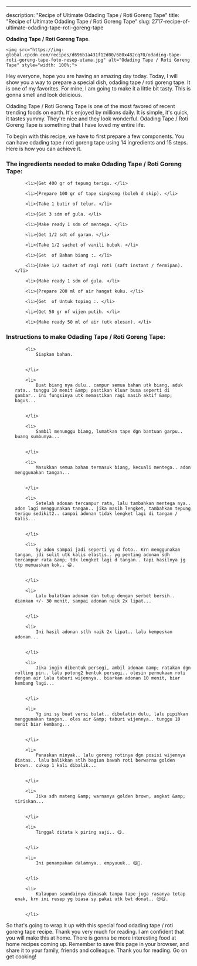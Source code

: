 ---
description: "Recipe of Ultimate Odading Tape / Roti Goreng Tape"
title: "Recipe of Ultimate Odading Tape / Roti Goreng Tape"
slug: 2717-recipe-of-ultimate-odading-tape-roti-goreng-tape

<p>
	<strong>Odading Tape / Roti Goreng Tape</strong>. 
	
</p>
<p>
	
	<img src="https://img-global.cpcdn.com/recipes/d696b1a431f12d00/680x482cq70/odading-tape-roti-goreng-tape-foto-resep-utama.jpg" alt="Odading Tape / Roti Goreng Tape" style="width: 100%;">
	
	
</p>
<p>
	Hey everyone, hope you are having an amazing day today. Today, I will show you a way to prepare a special dish, odading tape / roti goreng tape. It is one of my favorites. For mine, I am going to make it a little bit tasty. This is gonna smell and look delicious.
</p>
	
<p>
	Odading Tape / Roti Goreng Tape is one of the most favored of recent trending foods on earth. It's enjoyed by millions daily. It is simple, it's quick, it tastes yummy. They're nice and they look wonderful. Odading Tape / Roti Goreng Tape is something that I have loved my entire life.
</p>
<p>
	
</p>

<p>
To begin with this recipe, we have to first prepare a few components. You can have odading tape / roti goreng tape using 14 ingredients and 15 steps. Here is how you can achieve it.
</p>

<h3>The ingredients needed to make Odading Tape / Roti Goreng Tape:</h3>

<ol>
	
		<li>{Get 400 gr of tepung terigu. </li>
	
		<li>{Prepare 100 gr of tape singkong (boleh d skip). </li>
	
		<li>{Take 1 butir of telur. </li>
	
		<li>{Get 3 sdm of gula. </li>
	
		<li>{Make ready 1 sdm of mentega. </li>
	
		<li>{Get 1/2 sdt of garam. </li>
	
		<li>{Take 1/2 sachet of vanili bubuk. </li>
	
		<li>{Get  of Bahan biang :. </li>
	
		<li>{Take 1/2 sachet of ragi roti (saft instant / fermipan). </li>
	
		<li>{Make ready 1 sdm of gula. </li>
	
		<li>{Prepare 200 ml of air hangat kuku. </li>
	
		<li>{Get  of Untuk toping :. </li>
	
		<li>{Get 50 gr of wijen putih. </li>
	
		<li>{Make ready 50 ml of air (utk olesan). </li>
	
</ol>
<p>
	
</p>

<h3>Instructions to make Odading Tape / Roti Goreng Tape:</h3>

<ol>
	
		<li>
			Siapkan bahan.
			
			
		</li>
	
		<li>
			Buat biang nya dulu.. campur semua bahan utk biang, aduk rata.. tunggu 10 menit &amp; pastikan kluar busa seperti di gambar.. ini fungsinya utk memastikan ragi masih aktif &amp; bagus...
			
			
		</li>
	
		<li>
			Sambil menunggu biang, lumatkan tape dgn bantuan garpu.. buang sumbunya...
			
			
		</li>
	
		<li>
			Masukkan semua bahan termasuk biang, kecuali mentega.. adon menggunakan tangan...
			
			
		</li>
	
		<li>
			Setelah adonan tercampur rata, lalu tambahkan mentega nya.. adon lagi menggunakan tangan.. jika masih lengket, tambahkan tepung terigu sedikit2.. sampai adonan tidak lengket lagi di tangan / Kalis...
			
			
		</li>
	
		<li>
			Sy adon sampai jadi seperti yg d foto.. Krn menggunakan tangan, jdi sulit utk kalis elastis.. yg penting adonan sdh tercampur rata &amp; tdk lengket lagi d tangan.. tapi hasilnya jg ttp memuaskan kok.. 😁.
			
			
		</li>
	
		<li>
			Lalu bulatkan adonan dan tutup dengan serbet bersih.. diamkan +/- 30 menit, sampai adonan naik 2x lipat...
			
			
		</li>
	
		<li>
			Ini hasil adonan stlh naik 2x lipat.. lalu kempeskan adonan...
			
			
		</li>
	
		<li>
			Jika ingin dibentuk persegi, ambil adonan &amp; ratakan dgn rolling pin.. lalu potong2 bentuk persegi.. olesin permukaan roti dengan air lalu taburi wijennya.. biarkan adonan 10 menit, biar kembang lagi...
			
			
		</li>
	
		<li>
			Yg ini sy buat versi bulat.. dibulatin dulu, lalu pipihkan menggunakan tangan.. oles air &amp; taburi wijennya.. tunggu 10 menit biar kembang...
			
			
		</li>
	
		<li>
			Panaskan minyak.. lalu goreng rotinya dgn posisi wijennya diatas.. lalu balikkan stlh bagian bawah roti berwarna golden brown.. cukup 1 kali dibalik...
			
			
		</li>
	
		<li>
			Jika sdh mateng &amp; warnanya golden brown, angkat &amp; tiriskan...
			
			
		</li>
	
		<li>
			Tinggal ditata k piring saji.. 😋.
			
			
		</li>
	
		<li>
			Ini penampakan dalamnya.. empyuuuk.. 😋🤤.
			
			
		</li>
	
		<li>
			Kalaupun seandainya dimasak tanpa tape juga rasanya tetap enak, krn ini resep yg biasa sy pakai utk bwt donat.. 😍😋.
			
			
		</li>
	
</ol>

<p>
	
</p>

<p>
	So that's going to wrap it up with this special food odading tape / roti goreng tape recipe. Thank you very much for reading. I am confident that you will make this at home. There is gonna be more interesting food at home recipes coming up. Remember to save this page in your browser, and share it to your family, friends and colleague. Thank you for reading. Go on get cooking!
</p>
